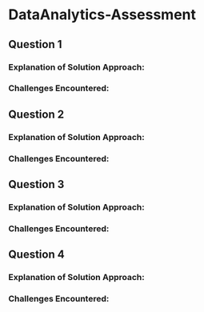 # DataAnalytics-Assessment
<!-- Michael Omelazu's submission to the Cowrywise Data Analyst SQL assessment. -->
## Question 1
### Explanation of Solution Approach:
 
### Challenges Encountered:

## Question 2
### Explanation of Solution Approach:
 
### Challenges Encountered:

## Question 3
### Explanation of Solution Approach:
 
### Challenges Encountered:

## Question 4
### Explanation of Solution Approach:
 
### Challenges Encountered:

